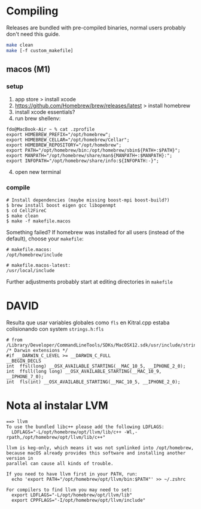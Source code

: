 # Compiling
Releases are bundled with pre-compiled binaries, normal users probably don't need this guide.

```bash
make clean
make [-f custom_makefile]
```

## macos (M1)
### setup
1. app store > install xcode
2. https://github.com/Homebrew/brew/releases/latest > install homebrew
3. install xcode essentials?
4. run brew shellenv:
```
fdo@MacBook-Air ~ % cat .zprofile 
export HOMEBREW_PREFIX="/opt/homebrew";
export HOMEBREW_CELLAR="/opt/homebrew/Cellar";
export HOMEBREW_REPOSITORY="/opt/homebrew";
export PATH="/opt/homebrew/bin:/opt/homebrew/sbin${PATH+:$PATH}";
export MANPATH="/opt/homebrew/share/man${MANPATH+:$MANPATH}:";
export INFOPATH="/opt/homebrew/share/info:${INFOPATH:-}";
```
4. open new terminal
### compile
```
# Install dependencies (maybe missing boost-mpi boost-build?)
$ brew install boost eigen gcc libopenmpt
$ cd Cell2FireC
$ make clean
$ make -f makefile.macos
```
Something failed? If homebrew was installed for all users (instead of the default), choose your `makefile`: 
```
# makefile.macos:
/opt/homebrew/include

# makefile.macos-latest:
/usr/local/include
```
Further adjustments probably start at editing directories in `makefile`

# DAVID
Resulta que usar variables globales como `fls` en Kitral.cpp estaba colisionando con system `strings.h:fls`

```
# from /Library/Developer/CommandLineTools/SDKs/MacOSX12.sdk/usr/include/strings.h:78
/* Darwin extensions */
#if __DARWIN_C_LEVEL >= __DARWIN_C_FULL
__BEGIN_DECLS
int	 ffsl(long) __OSX_AVAILABLE_STARTING(__MAC_10_5, __IPHONE_2_0);
int	 ffsll(long long) __OSX_AVAILABLE_STARTING(__MAC_10_9, __IPHONE_7_0);
int	 fls(int) __OSX_AVAILABLE_STARTING(__MAC_10_5, __IPHONE_2_0);
```

# Nota al instalar LVM
```
==> llvm
To use the bundled libc++ please add the following LDFLAGS:
  LDFLAGS="-L/opt/homebrew/opt/llvm/lib/c++ -Wl,-rpath,/opt/homebrew/opt/llvm/lib/c++"

llvm is keg-only, which means it was not symlinked into /opt/homebrew,
because macOS already provides this software and installing another version in
parallel can cause all kinds of trouble.

If you need to have llvm first in your PATH, run:
  echo 'export PATH="/opt/homebrew/opt/llvm/bin:$PATH"' >> ~/.zshrc

For compilers to find llvm you may need to set:
  export LDFLAGS="-L/opt/homebrew/opt/llvm/lib"
  export CPPFLAGS="-I/opt/homebrew/opt/llvm/include"
